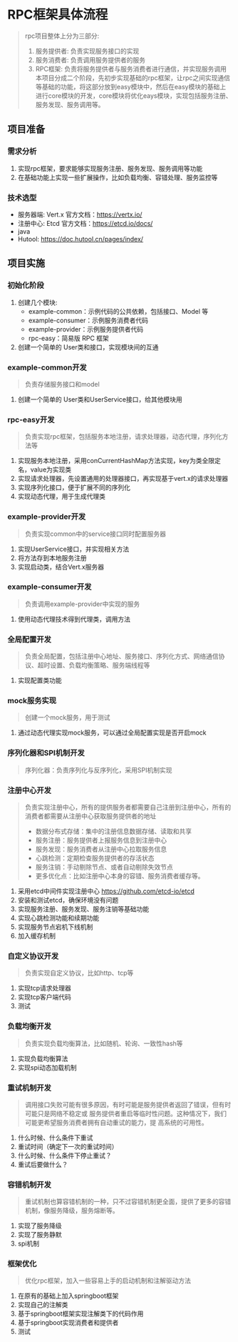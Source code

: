 # RPC框架具体流程
> rpc项目整体上分为三部分: 
> 1. 服务提供者: 负责实现服务接口的实现
> 2. 服务消费者: 负责调用服务提供者的服务
> 3. RPC框架: 负责将服务提供者与服务消费者进行通信，并实现服务调用
> 本项目分成二个阶段，先初步实现基础的rpc框架，让rpc之间实现通信等基础的功能，将这部分放到easy模块中，然后在easy模块的基础上进行core模块的开发，core模块将优化eays模块，实现包括服务注册、服务发现、服务调用等。
## 项目准备
### 需求分析
1. 实现rpc框架，要求能够实现服务注册、服务发现、服务调用等功能
2. 在基础功能上实现一些扩展操作，比如负载均衡、容错处理、服务监控等
### 技术选型
- 服务器端: Vert.x 官方文档：https://vertx.io/
- 注册中心: Etcd 官方文档：https://etcd.io/docs/
- java
- Hutool: https://doc.hutool.cn/pages/index/
## 项目实施
### 初始化阶段
1. 创建几个模块:
    - example-common：示例代码的公共依赖，包括接口、Model 等
    - example-consumer：示例服务消费者代码
    - example-provider：示例服务提供者代码
    - rpc-easy：简易版 RPC 框架
2. 创建一个简单的 User类和接口，实现模块间的互通
### example-common开发
> 负责存储服务接口和model
1. 创建一个简单的 User类和UserService接口，给其他模块用
### rpc-easy开发
> 负责实现rpc框架，包括服务本地注册，请求处理器，动态代理，序列化方法等
1. 实现服务本地注册，采用conCurrentHashMap方法实现，key为类全限定名，value为实现类
2. 实现请求处理器，先设置通用的处理器接口，再实现基于vert.x的请求处理器
3. 实现序列化接口，便于扩展不同的序列化
4. 实现动态代理，用于生成代理类
### example-provider开发
> 负责实现common中的service接口同时配置服务器
1. 实现UserService接口，并实现相关方法
2. 将方法存到本地服务注册
3. 实现启动类，结合Vert.x服务器
### example-consumer开发
> 负责调用example-provider中实现的服务
1. 使用动态代理技术得到代理类，调用方法
### 全局配置开发
> 负责全局配置，包括注册中心地址、服务接口、序列化方式、网络通信协议、超时设置、负载均衡策略、服务端线程等
1. 实现配置类功能
### mock服务实现
> 创建一个mock服务，用于测试
1. 通过动态代理实现mock服务，可以通过全局配置实现是否开启mock
### 序列化器和SPI机制开发
> 序列化器：负责序列化与反序列化，采用SPI机制实现
### 注册中心开发
> 负责实现注册中心，所有的提供服务者都需要自己注册到注册中心，所有的消费者都需要从注册中心获取服务提供者的地址
> - 数据分布式存储：集中的注册信息数据存储、读取和共享
> - 服务注册：服务提供者上报服务信息到注册中心
> - 服务发现：服务消费者从注册中心拉取服务信息
> - 心跳检测：定期检查服务提供者的存活状态
> - 服务注销：手动剔除节点、或者自动剔除失效节点
> - 更多优化点：比如注册中心本身的容错、服务消费者缓存等。
1. 采用etcd中间件实现注册中心 https://github.com/etcd-io/etcd
2. 安装和测试etcd，确保环境没有问题
3. 实现服务注册、服务发现、服务注销等基础功能
4. 实现心跳检测功能和续期功能
5. 实现服务节点宕机下线机制
6. 加入缓存机制
### 自定义协议开发
> 负责实现自定义协议，比如http、tcp等
1. 实现tcp请求处理器
2. 实现tcp客户端代码
4. 测试
### 负载均衡开发
> 负责实现负载均衡算法，比如随机、轮询、一致性hash等
1. 实现负载均衡算法
2. 实现spi动态加载机制
### 重试机制开发
> 调用接口失败可能有很多原因，有时可能是服务提供者返回了错误，但有时可能只是网络不稳定或
服务提供者重启等临时性问题。这种情况下，我们可能更希望服务消费者拥有自动重试的能力，提
高系统的可用性。
1. 什么时候、什么条件下重试
2. 重试时间（确定下一次的重试时间）
3. 什么时候、什么条件下停止重试？
4. 重试后要做什么？
### 容错机制开发
> 重试机制也算容错机制的一种，只不过容错机制更全面，提供了更多的容错机制，像服务降级，服务熔断等。
1. 实现了服务降级
2. 实现了服务静默
3. spi机制
### 框架优化
> 优化rpc框架，加入一些容易上手的启动机制和注解驱动方法
1. 在原有的基础上加入springboot框架
2. 实现自己的注解类
3. 基于springboot框架实现注解类下的代码作用
4. 基于springboot实现消费者和提供者
5. 测试